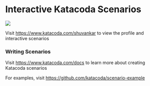 # Interactive Katacoda Scenarios

[![](http://shields.katacoda.com/katacoda/shuvankar/count.svg)](https://www.katacoda.com/shuvankar "Get your profile on Katacoda.com")

Visit https://www.katacoda.com/shuvankar to view the profile and interactive scenarios

### Writing Scenarios
Visit https://www.katacoda.com/docs to learn more about creating Katacoda scenarios

For examples, visit https://github.com/katacoda/scenario-example
